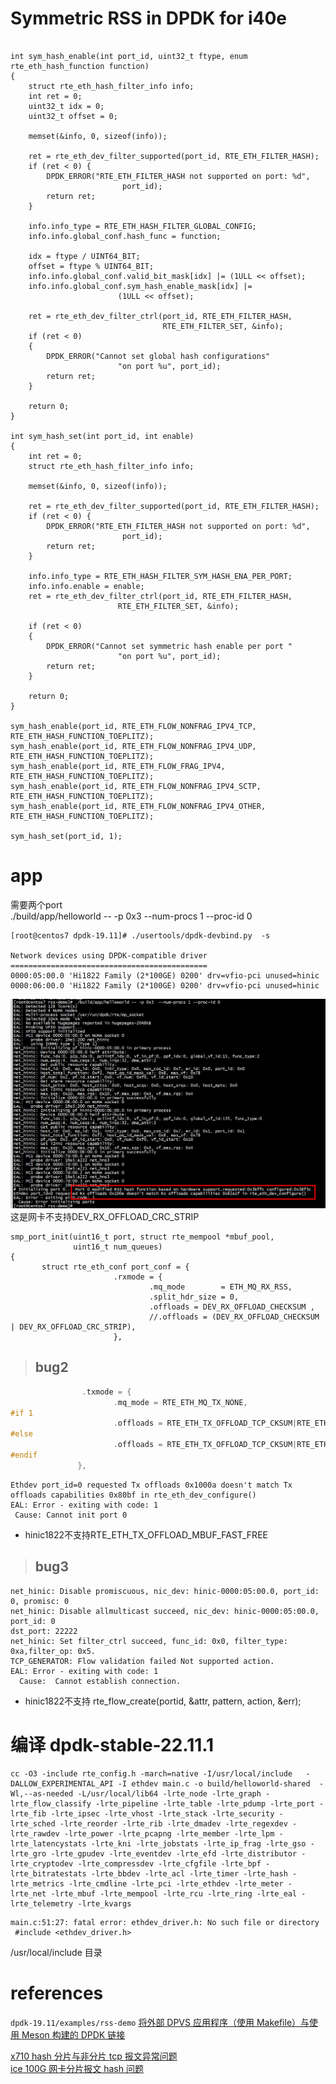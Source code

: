 # Symmetric RSS in DPDK for i40e

```

int sym_hash_enable(int port_id, uint32_t ftype, enum rte_eth_hash_function function)
{
    struct rte_eth_hash_filter_info info;
    int ret = 0;
    uint32_t idx = 0;
    uint32_t offset = 0;

    memset(&info, 0, sizeof(info));

    ret = rte_eth_dev_filter_supported(port_id, RTE_ETH_FILTER_HASH);
    if (ret < 0) {
        DPDK_ERROR("RTE_ETH_FILTER_HASH not supported on port: %d",
                         port_id);
        return ret;
    }

    info.info_type = RTE_ETH_HASH_FILTER_GLOBAL_CONFIG;
    info.info.global_conf.hash_func = function;

    idx = ftype / UINT64_BIT;
    offset = ftype % UINT64_BIT;
    info.info.global_conf.valid_bit_mask[idx] |= (1ULL << offset);
    info.info.global_conf.sym_hash_enable_mask[idx] |=
                        (1ULL << offset);

    ret = rte_eth_dev_filter_ctrl(port_id, RTE_ETH_FILTER_HASH,
                                  RTE_ETH_FILTER_SET, &info);
    if (ret < 0)
    {
        DPDK_ERROR("Cannot set global hash configurations"
                        "on port %u", port_id);
        return ret;
    }

    return 0;
}

int sym_hash_set(int port_id, int enable)
{
    int ret = 0;
    struct rte_eth_hash_filter_info info;

    memset(&info, 0, sizeof(info));

    ret = rte_eth_dev_filter_supported(port_id, RTE_ETH_FILTER_HASH);
    if (ret < 0) {
        DPDK_ERROR("RTE_ETH_FILTER_HASH not supported on port: %d",
                         port_id);
        return ret;
    }

    info.info_type = RTE_ETH_HASH_FILTER_SYM_HASH_ENA_PER_PORT;
    info.info.enable = enable;
    ret = rte_eth_dev_filter_ctrl(port_id, RTE_ETH_FILTER_HASH,
                        RTE_ETH_FILTER_SET, &info);

    if (ret < 0)
    {
        DPDK_ERROR("Cannot set symmetric hash enable per port "
                        "on port %u", port_id);
        return ret;
    }

    return 0;
}

sym_hash_enable(port_id, RTE_ETH_FLOW_NONFRAG_IPV4_TCP, RTE_ETH_HASH_FUNCTION_TOEPLITZ);
sym_hash_enable(port_id, RTE_ETH_FLOW_NONFRAG_IPV4_UDP, RTE_ETH_HASH_FUNCTION_TOEPLITZ);
sym_hash_enable(port_id, RTE_ETH_FLOW_FRAG_IPV4, RTE_ETH_HASH_FUNCTION_TOEPLITZ);
sym_hash_enable(port_id, RTE_ETH_FLOW_NONFRAG_IPV4_SCTP, RTE_ETH_HASH_FUNCTION_TOEPLITZ);
sym_hash_enable(port_id, RTE_ETH_FLOW_NONFRAG_IPV4_OTHER, RTE_ETH_HASH_FUNCTION_TOEPLITZ);

sym_hash_set(port_id, 1);
```

# app

需要两个port   
./build/app/helloworld -- -p 0x3  --num-procs 1 --proc-id 0   
```
[root@centos7 dpdk-19.11]# ./usertools/dpdk-devbind.py  -s

Network devices using DPDK-compatible driver
============================================
0000:05:00.0 'Hi1822 Family (2*100GE) 0200' drv=vfio-pci unused=hinic
0000:06:00.0 'Hi1822 Family (2*100GE) 0200' drv=vfio-pci unused=hinic
```
 ![images](pic/hinic1.png)
 这是网卡不支持DEV_RX_OFFLOAD_CRC_STRIP
 ```
 smp_port_init(uint16_t port, struct rte_mempool *mbuf_pool,
               uint16_t num_queues)
{
        struct rte_eth_conf port_conf = {
                        .rxmode = {
                                .mq_mode        = ETH_MQ_RX_RSS,
                                .split_hdr_size = 0,
                                .offloads = DEV_RX_OFFLOAD_CHECKSUM ,
                                //.offloads = (DEV_RX_OFFLOAD_CHECKSUM | DEV_RX_OFFLOAD_CRC_STRIP),
                        },
 ```
 
 > ## bug2
 
 ```C
                 .txmode = {
                        .mq_mode = RTE_ETH_MQ_TX_NONE,
#if 1
                        .offloads = RTE_ETH_TX_OFFLOAD_TCP_CKSUM|RTE_ETH_TX_OFFLOAD_IPV4_CKSUM|RTE_ETH_TX_OFFLOAD_MBUF_FAST_FREE,
#else
                        .offloads = RTE_ETH_TX_OFFLOAD_TCP_CKSUM|RTE_ETH_TX_OFFLOAD_IPV4_CKSUM,
#endif
                },
 ```
 
 ```
 Ethdev port_id=0 requested Tx offloads 0x1000a doesn't match Tx offloads capabilities 0x80bf in rte_eth_dev_configure()
EAL: Error - exiting with code: 1
  Cause: Cannot init port 0
 ```
+ hinic1822不支持RTE_ETH_TX_OFFLOAD_MBUF_FAST_FREE   

>  ##  bug3

```
net_hinic: Disable promiscuous, nic_dev: hinic-0000:05:00.0, port_id: 0, promisc: 0
net_hinic: Disable allmulticast succeed, nic_dev: hinic-0000:05:00.0, port_id: 0
dst_port: 22222
net_hinic: Set filter_ctrl succeed, func_id: 0x0, filter_type: 0xa,filter_op: 0x5.
TCP_GENERATOR: Flow validation failed Not supported action.
EAL: Error - exiting with code: 1
  Cause:  Cannot establish connection.
```


+ hinic1822不支持 rte_flow_create(portid, &attr, pattern, action, &err);    

#  编译 dpdk-stable-22.11.1

```
cc -O3 -include rte_config.h -march=native -I/usr/local/include   -DALLOW_EXPERIMENTAL_API -I ethdev main.c -o build/helloworld-shared  -Wl,--as-needed -L/usr/local/lib64 -lrte_node -lrte_graph -lrte_flow_classify -lrte_pipeline -lrte_table -lrte_pdump -lrte_port -lrte_fib -lrte_ipsec -lrte_vhost -lrte_stack -lrte_security -lrte_sched -lrte_reorder -lrte_rib -lrte_dmadev -lrte_regexdev -lrte_rawdev -lrte_power -lrte_pcapng -lrte_member -lrte_lpm -lrte_latencystats -lrte_kni -lrte_jobstats -lrte_ip_frag -lrte_gso -lrte_gro -lrte_gpudev -lrte_eventdev -lrte_efd -lrte_distributor -lrte_cryptodev -lrte_compressdev -lrte_cfgfile -lrte_bpf -lrte_bitratestats -lrte_bbdev -lrte_acl -lrte_timer -lrte_hash -lrte_metrics -lrte_cmdline -lrte_pci -lrte_ethdev -lrte_meter -lrte_net -lrte_mbuf -lrte_mempool -lrte_rcu -lrte_ring -lrte_eal -lrte_telemetry -lrte_kvargs
```

```
main.c:51:27: fatal error: ethdev_driver.h: No such file or directory
 #include <ethdev_driver.h>
```
/usr/local/include 目录   
# references
`dpdk-19.11/examples/rss-demo`
[将外部 DPVS 应用程序（使用 Makefile）与使用 Meson 构建的 DPDK 链接](https://it.cha138.com/zd/show-3838027.html)

[x710 hash 分片与非分片 tcp 报文异常问题](https://blog.csdn.net/Longyu_wlz/article/details/115841974)   
[ice 100G 网卡分片报文 hash 问题](https://blog.csdn.net/Longyu_wlz/article/details/125947138?utm_medium=distribute.pc_relevant.none-task-blog-2~default~baidujs_baidulandingword~default-5-125947138-blog-107143300.235^v38^pc_relevant_anti_vip&spm=1001.2101.3001.4242.4&utm_relevant_index=8)   